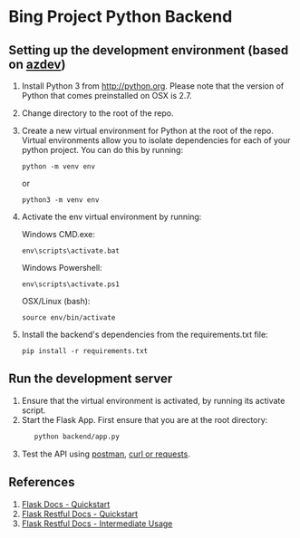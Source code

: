 # Bing Project Python Backend

## Setting up the development environment (based on [azdev](https://github.com/Azure/azure-cli-dev-tools/blob/master/README.md))

1. Install Python 3 from http://python.org. Please note that the version of Python that comes preinstalled on OSX is 2.7.
2. Change directory to the root of the repo.
3. Create a new virtual environment for Python at the root of the repo. 
   Virtual environments allow you to isolate dependencies for each of your python project. You can do this by running:

    ```BatchFile
    python -m venv env
    ```
    or
    ```Shell
    python3 -m venv env
    ```

4. Activate the env virtual environment by running:

    Windows CMD.exe:
    ```BatchFile
    env\scripts\activate.bat
    ```

    Windows Powershell:
    ```
    env\scripts\activate.ps1
    ```

    OSX/Linux (bash):
    ```Shell
    source env/bin/activate
    ```

5. Install the backend's dependencies from the requirements.txt file:
   ```
   pip install -r requirements.txt

   ```
   
## Run the development server

1. Ensure that the virtual environment is activated, by running its activate script.
2. Start the Flask App. First ensure that you are at the root directory:
   ```bash
      python backend/app.py
   ```
3. Test the API using [postman](https://www.getpostman.com/products), [curl or requests](https://flask-restful.readthedocs.io/en/latest/quickstart.html#resourceful-routing).


## References
1. [Flask Docs - Quickstart](https://flask.palletsprojects.com/en/1.1.x/quickstart/)
2. [Flask Restful Docs - Quickstart](https://flask-restful.readthedocs.io/en/latest/quickstart.html#quickstart)
3. [Flask Restful Docs - Intermediate Usage](https://flask-restful.readthedocs.io/en/latest/intermediate-usage.html#intermediate-usage)


